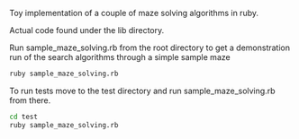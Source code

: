 
Toy implementation of a couple of maze solving algorithms in ruby.

Actual code found under the lib directory.

Run sample_maze_solving.rb from the root directory to get a demonstration run of the search algorithms through a simple sample maze

```sh
ruby sample_maze_solving.rb
```

To run tests move to the test directory and run sample_maze_solving.rb from there.

```sh
cd test
ruby sample_maze_solving.rb
```